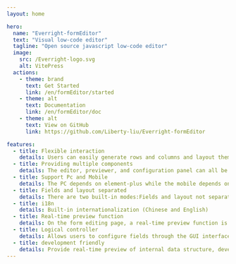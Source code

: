 ```yaml
---
layout: home

hero:
  name: "Everright-formEditor"
  text: "Visual low-code editor"
  tagline: "Open source javascript low-code editor"
  image:
    src: /Everright-logo.svg
    alt: VitePress
  actions:
    - theme: brand
      text: Get Started
      link: /en/formEditor/started
    - theme: alt
      text: Documentation
      link: /en/formEditor/doc
    - theme: alt
      text: View on GitHub
      link: https://github.com/Liberty-liu/Everright-formEditor

features:
  - title: Flexible interaction
    details: Users can easily generate rows and columns and layout them through simple drag-and-drop operations. This feature greatly improves user efficiency, whether in designing forms or creating pages.
  - title: Providing multiple components
    details: The editor, previewer, and configuration panel can all be used separately. The configuration panel can be selectively used according to actual needs, meeting the requirements of different scenarios.
  - title: Support Pc and Mobile
    details: The PC depends on element-plus while the mobile depends on vant. There is a set of adapters to convert parameters into ones that can be recognized by both element-plus and vant.
  - title: Fields and layout separated
    details: There are two built-in modes:Fields and layout not separated、Fields and layout separated.
  - title: i18n
    details: Built-in internationalization (Chinese and English)
  - title: Real-time preview function
    details: On the form editing page, a real-time preview function is provided, allowing users to view the rendering effect of the form at any time, so that they can adjust and optimize the form accordingly.
  - title: Logical controller
    details: Allows users to configure fields through the GUI interface to display hidden, required, and read-only. When the field structure changes, in order to ensure the accuracy of logic control, automatically delete the corresponding logic rules.
  - title: development friendly
    details: Provide real-time preview of internal data structure, development environment with back-end service (SQLite)
---
```



<script setup>
import { useData, useRoute, useRouter } from 'vitepress'
const {
  lang
} = useData()
</script>
